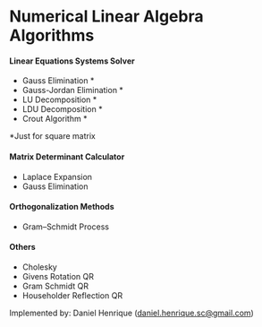 # Numerical Linear Algebra Algorithms

#### Linear Equations Systems Solver
- Gauss Elimination *
- Gauss-Jordan Elimination *
- LU Decomposition *
- LDU Decomposition *
- Crout Algorithm *

*Just for square matrix

#### Matrix Determinant Calculator
- Laplace Expansion
- Gauss Elimination


#### Orthogonalization Methods
- Gram–Schmidt Process


#### Others
- Cholesky
- Givens Rotation QR
- Gram Schmidt QR
- Householder Reflection QR

Implemented by:
Daniel Henrique (daniel.henrique.sc@gmail.com)
